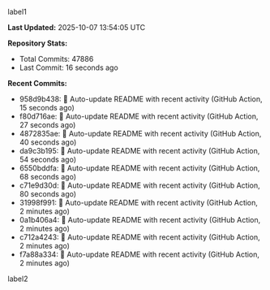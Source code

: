 
label1 
<!-- ACTIVITY_START -->
**Last Updated:** 2025-10-07 13:54:05 UTC

**Repository Stats:**
- Total Commits: 47886
- Last Commit: 16 seconds ago

**Recent Commits:**
- 958d9b438: 🤖 Auto-update README with recent activity (GitHub Action, 15 seconds ago)
- f80d716ae: 🤖 Auto-update README with recent activity (GitHub Action, 27 seconds ago)
- 4872835ae: 🤖 Auto-update README with recent activity (GitHub Action, 40 seconds ago)
- da9c3b195: 🤖 Auto-update README with recent activity (GitHub Action, 54 seconds ago)
- 6550bddfa: 🤖 Auto-update README with recent activity (GitHub Action, 68 seconds ago)
- c71e9d30d: 🤖 Auto-update README with recent activity (GitHub Action, 80 seconds ago)
- 31998f991: 🤖 Auto-update README with recent activity (GitHub Action, 2 minutes ago)
- 0a1b406a4: 🤖 Auto-update README with recent activity (GitHub Action, 2 minutes ago)
- c712a4243: 🤖 Auto-update README with recent activity (GitHub Action, 2 minutes ago)
- f7a88a334: 🤖 Auto-update README with recent activity (GitHub Action, 2 minutes ago)
<!-- ACTIVITY_END -->

label2
